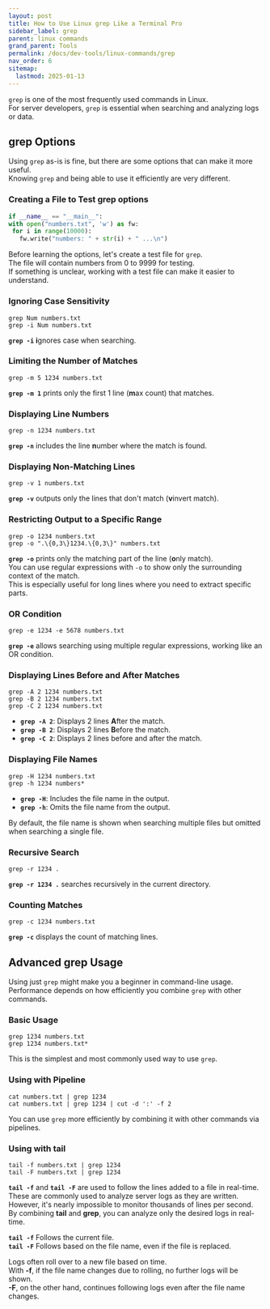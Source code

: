```yaml
---
layout: post
title: How to Use Linux grep Like a Terminal Pro
sidebar_label: grep
parent: linux commands
grand_parent: Tools
permalink: /docs/dev-tools/linux-commands/grep
nav_order: 6
sitemap:
  lastmod: 2025-01-13
---
```



`grep` is one of the most frequently used commands in Linux.  
For server developers, `grep` is essential when searching and analyzing logs or data.

## grep Options

Using `grep` as-is is fine, but there are some options that can make it more useful.  
Knowing `grep` and being able to use it efficiently are very different.

### Creating a File to Test grep options

```python
if __name__ == "__main__":
with open("numbers.txt", 'w') as fw:
 for i in range(10000):
   fw.write("numbers: " + str(i) + " ...\n")
```

Before learning the options, let's create a test file for `grep`.  
The file will contain numbers from 0 to 9999 for testing.  
If something is unclear, working with a test file can make it easier to understand.

### Ignoring Case Sensitivity

```shell
grep Num numbers.txt
grep -i Num numbers.txt
```

**`grep -i`** **i**gnores case when searching.

### Limiting the Number of Matches

```shell
grep -m 5 1234 numbers.txt
```

**`grep -m 1`** prints only the first 1 line (**m**ax count) that matches.

### Displaying Line Numbers

```shell
grep -n 1234 numbers.txt
```

**`grep -n`** includes the line **n**umber where the match is found.

### Displaying Non-Matching Lines

```shell
grep -v 1 numbers.txt
```

**`grep -v`** outputs only the lines that don't match (**v**invert match).

### Restricting Output to a Specific Range

```shell
grep -o 1234 numbers.txt
grep -o ".\{0,3\}1234.\{0,3\}" numbers.txt
```

**`grep -o`** prints only the matching part of the line (**o**nly match).  
You can use regular expressions with `-o` to show only the surrounding context of the match.  
This is especially useful for long lines where you need to extract specific parts.

### OR Condition

```shell
grep -e 1234 -e 5678 numbers.txt
```

**`grep -e`** allows searching using multiple regular expressions, working like an OR condition.

### Displaying Lines Before and After Matches

```shell
grep -A 2 1234 numbers.txt
grep -B 2 1234 numbers.txt
grep -C 2 1234 numbers.txt
```

- **`grep -A 2`**: Displays 2 lines **A**fter the match.
- **`grep -B 2`**: Displays 2 lines **B**efore the match.
- **`grep -C 2`**: Displays 2 lines before and after the match.

### Displaying File Names

```shell
grep -H 1234 numbers.txt
grep -h 1234 numbers*
```

- **`grep -H`**: Includes the file name in the output.
- **`grep -h`**: Omits the file name from the output.

By default, the file name is shown when searching multiple files but omitted when searching a single file.

### Recursive Search

```shell
grep -r 1234 .
```

**`grep -r 1234 .`** searches recursively in the current directory.

### Counting Matches

```shell
grep -c 1234 numbers.txt
```

**`grep -c`** displays the count of matching lines.

## Advanced grep Usage

Using just `grep` might make you a beginner in command-line usage.  
Performance depends on how efficiently you combine `grep` with other commands.

### Basic Usage

```shell
grep 1234 numbers.txt
grep 1234 numbers.txt*
```

This is the simplest and most commonly used way to use `grep`.

### Using with Pipeline

 ```shell
 cat numbers.txt | grep 1234
 cat numbers.txt | grep 1234 | cut -d ':' -f 2
 ```

You can use `grep` more efficiently by combining it with other commands via pipelines.

### Using with tail

 ```shell
 tail -f numbers.txt | grep 1234
 tail -F numbers.txt | grep 1234
 ```

**`tail -f`** and **`tail -F`** are used to follow the lines added to a file in real-time.  
These are commonly used to analyze server logs as they are written.  
However, it's nearly impossible to monitor thousands of lines per second.  
By combining **tail** and **grep**, you can analyze only the desired logs in real-time.

**`tail -f`** Follows the current file.  
**`tail -F`** Follows based on the file name, even if the file is replaced.  

Logs often roll over to a new file based on time.   
With **-f**, if the file name changes due to rolling, no further logs will be shown.   
**-F**, on the other hand, continues following logs even after the file name changes.
